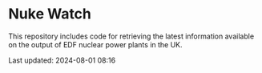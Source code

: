 # Nuke Watch

This repository includes code for retrieving the latest information available on the output of EDF nuclear power plants in the UK.

Last updated: 2024-08-01 08:16